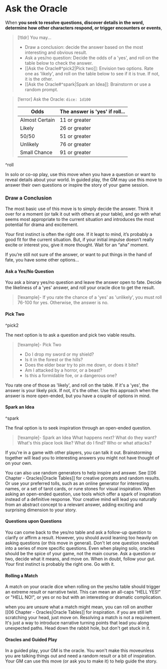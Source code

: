 # Ask the Oracle
When **you seek to resolve questions, discover details in the word, determine how other characters respond, or trigger encounters or events**, 

> [!tldr] You may...
> - Draw a conclusion: decide the answer based on the most interesting and obvious result.
> - Ask a yes/no question: Decide the odds of a 'yes', and roll on the table below to check the answer.
> - [[Ask the Oracle#^pick2|Pick two]]: Envision two options. Rate one as 'likely', and roll on the table below to see if it is true. If not, it is the other.
> - [[Ask the Oracle#^spark|Spark an Idea]]: Brainstorm or use a random prompt.

>[!error] Ask the Oracle:  `dice: 1d100`
> 
> | Odds| The answer is 'yes' if roll... |
>| --------- | ----------------------------------- |
>| Almost Certain      | 11 or greater |
>| Likely| 26 or greater                            |
>| 50/50     | 51 or greater                     |
>|Unlikely     | 76 or greater                  |
>| Small Chance     | 91 or greater          |

^roll

In solo or co-op play, use this move when you have a question or want to reveal details about your world. In guided play, the GM may use this move to answer their own questions or inspire the story of your game session.

### Draw a Conclusion

The most basic use of this move is to simply decide the answer. Think it over for a moment (or talk it out with others at your table), and go with what seems most appropriate to the current situation and introduces the most potential for drama and excitement.

Your first instinct is often the right one. If it leapt to mind, it’s probably a good fit for the current situation. But, if your initial impulse doesn’t really excite or interest you, give it more thought. Wait for an “aha” moment.

If you’re still not sure of the answer, or want to put things in the hand of fate, you have some other options...

#### Ask a Yes/No Question
You ask a binary yes/no question and leave the answer open to fate.
Decide the likeliness of a 'yes' answer, and roll your oracle dice to get the result.

> [!example]-
> If you rate the chance of a 'yes' as 'unlikely', you must roll 76-100 for yes. Otherwise, the answer is no.

#### Pick Two

^pick2

The next option is to ask a question and pick two viable results.
> [!example]- Pick Two
> - Do I drop my sword or my shield?
> - Is it in the forest or the hills?
> - Does the elder bear try to pin me down, or does it bite?
> - Am I attacked by a horror, or a beast?
> - Is this a formidable foe, or a dangerous one?

You rate one of those as 'likely', and roll on the table. If it's a 'yes', the answer is your likely pick. If not, it's the other. Use this approach when the answer is more open-ended, but you have a couple of options in mind.

#### Spark an Idea

^spark

The final option is to seek inspiration through an open-ended question.
>[!example]- Spark an Idea
>What happens next?
>What do they want?
>What's this place look like?
>What do I find?
>Who or what attacks?

If you're in a game with other players, you can talk it out. Brainstorming together will lead you to interesting answers you might not have thought of on your own.

You can also use random generators to help inspire and answer. See [[06 Chapter - Oracles|Oracle Tables]] for creative prompts and random results. Or use your preferred tolls, such as an online generator for interesting names, or a set of tarot cards, or rune stones for visual inspiration. When asking an open-ended question, use tools which offer a spark of inspiration instead of a definitive response. Your creative mind will lead you naturally from an abstract concept to a relevant answer, adding exciting and surprising dimension to your story.

#### Questions upon Questions
You can come back to the yes/no table and ask a follow-up question to clarify or affirm a result. However, you should avoid leaning too heavily on asking questions (or this move in general). Don't let one question snowball into a series of more specific questions. Even when playing solo, oracles should be the spice of your game, not the main course. Ask a question or two, decide what it means, and move on. When in doubt, follow your gut. Your first instinct is probably the right one. Go with it.

#### Rolling a Match
A match on your oracle dice when rolling on the yes/no table should trigger an extreme result or narrative twist. This can mean an all-caps "HELL YES!" or "HELL NO!", or yes or no but with an interesting or dramatic complication.

when you are unsure what a match might mean, you can roll on another [[06 Chapter - Oracles|Oracle Tables]] for inspiration. if you are still left scratching your head, just move on. Resolving a match is not a requirement. It's just a way to introduce narrative turning points that lead you along unexpected paths. Head down the rabbit hole, but don't get stuck in it.

#### Oracles and Guided Play
In a guided play, your GM is the oracle. You won't make this moveunless you are talking things out and need a random result or a bit of inspiration. Your GM can use this move (or ask you to make it) to help guide the story.